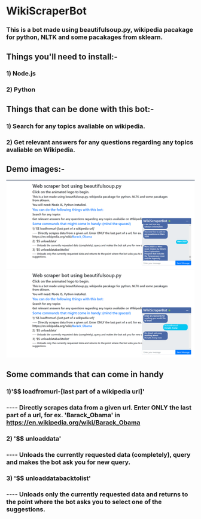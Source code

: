 # WikiScraperBot

### This is a bot made using beautifulsoup.py, wikipedia pacakage for python, NLTK and some pacakages from sklearn.

## Things you'll need to install:-
### 1) Node.js
### 2) Python

## Things that can be done with this bot:-
### 1) Search for any topics avaliable on wikipedia.
### 2) Get relevant answers for any questions regarding any topics avaliable on Wikipedia.

## Demo images:-
![](https://github.com/ClumsyClover/cloverbot/blob/master/demoimages/demo1.png)
![](https://github.com/ClumsyClover/cloverbot/blob/master/demoimages/demo2.png)
## Some commands that can come in handy
### 1)'$$ loadfromurl-[last part of a wikipedia url]'
### ---- Directly scrapes data from a given url. Enter ONLY the last part of a url, for ex. 'Barack_Obama' in https://en.wikipedia.org/wiki/Barack_Obama
### 2) '$$ unloaddata'
### ---- Unloads the currently requested data (completely), query and makes the bot ask you for new query.
### 3) '$$ unloaddatabacktolist'
### ---- Unloads only the currently requested data and returns to the point where the bot asks you to select one of the suggestions.
